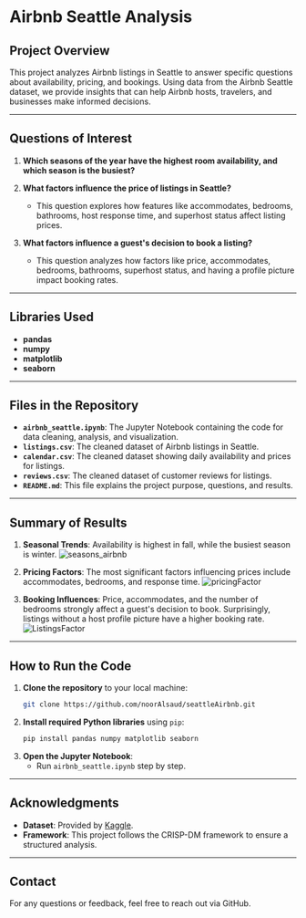 # Airbnb Seattle Analysis

## Project Overview
This project analyzes Airbnb listings in Seattle to answer specific questions about availability, pricing, and bookings. Using data from the Airbnb Seattle dataset, we provide insights that can help Airbnb hosts, travelers, and businesses make informed decisions.

---

## Questions of Interest

1. **Which seasons of the year have the highest room availability, and which season is the busiest?**

2. **What factors influence the price of listings in Seattle?**
   - This question explores how features like accommodates, bedrooms, bathrooms, host response time, and superhost status affect listing prices.

3. **What factors influence a guest's decision to book a listing?**
   - This question analyzes how factors like price, accommodates, bedrooms, bathrooms, superhost status, and having a profile picture impact booking rates.

---

## Libraries Used
- **pandas**
- **numpy**
- **matplotlib**
- **seaborn**

---

## Files in the Repository
- **`airbnb_seattle.ipynb`**: The Jupyter Notebook containing the code for data cleaning, analysis, and visualization.
- **`listings.csv`**: The cleaned dataset of Airbnb listings in Seattle.
- **`calendar.csv`**: The cleaned dataset showing daily availability and prices for listings.
- **`reviews.csv`**: The cleaned dataset of customer reviews for listings.
- **`README.md`**: This file explains the project purpose, questions, and results.

---

## Summary of Results
1. **Seasonal Trends**: Availability is highest in fall, while the busiest season is winter.
![seasons_airbnb](https://github.com/user-attachments/assets/c1465315-766f-4f90-b607-22c8f9004424)

2. **Pricing Factors**: The most significant factors influencing prices include accommodates, bedrooms, and response time.
![pricingFactor](https://github.com/user-attachments/assets/54a42481-ad37-4c6e-95c9-badaf1476a48)

3. **Booking Influences**: Price, accommodates, and the number of bedrooms strongly affect a guest's decision to book. Surprisingly, listings without a host profile picture have a higher booking rate.
![ListingsFactor](https://github.com/user-attachments/assets/9c46ed95-02a6-467a-8be2-9d14673cd552)

---

## How to Run the Code
1. **Clone the repository** to your local machine:
   ```bash
   git clone https://github.com/noorAlsaud/seattleAirbnb.git
   ```
2. **Install required Python libraries** using `pip`:
   ```bash
   pip install pandas numpy matplotlib seaborn
   ```
3. **Open the Jupyter Notebook**:
   - Run `airbnb_seattle.ipynb` step by step.

---

## Acknowledgments
- **Dataset**: Provided by [Kaggle](https://www.kaggle.com/datasets/airbnb/seattle).
- **Framework**: This project follows the CRISP-DM framework to ensure a structured analysis.

---

## Contact
For any questions or feedback, feel free to reach out via GitHub.


